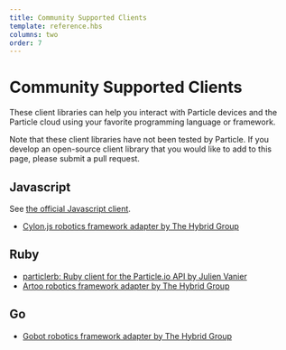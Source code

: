 ```yaml
---
title: Community Supported Clients
template: reference.hbs
columns: two
order: 7
---
```


# Community Supported Clients

These client libraries can help you interact with Particle devices
and the Particle cloud using your favorite programming language or
framework.

Note that these client libraries have not been tested by
Particle. If you develop an open-source client library that you would
like to add to this page, please submit a pull request.

## Javascript

See [the official Javascript client](/reference/javascript/).

* [Cylon.js robotics framework adapter by The Hybrid Group](http://cylonjs.com/documentation/platforms/spark/)

## Ruby

* [particlerb: Ruby client for the Particle.io API by Julien Vanier](https://github.com/monkbroc/particlerb)
* [Artoo robotics framework adapter by The Hybrid Group](http://artoo.io/documentation/platforms/spark/)

## Go

* [Gobot robotics framework adapter by The Hybrid Group](http://gobot.io/documentation/platforms/spark/)

